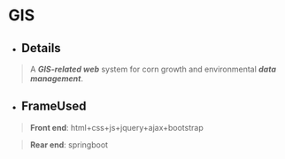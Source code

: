 # GIS
* ##  Details
> A __*GIS-related web*__ system for corn growth and environmental __*data management*__.

* ##  FrameUsed
> __Front end__: html+css+js+jquery+ajax+bootstrap

> __Rear end__: springboot
